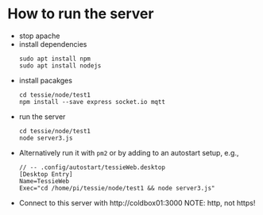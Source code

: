 # How to run the server

- stop apache
- install dependencies
  ```
  sudo apt install npm
  sudo apt install nodejs
  ```
- install pacakges
  ```
  cd tessie/node/test1
  npm install --save express socket.io mqtt
  ```
- run the server
  ```
  cd tessie/node/test1
  node server3.js
  ```
- Alternatively run it with `pm2` or by adding to an autostart setup, e.g., 
  ```
  // -- .config/autostart/tessieWeb.desktop
  [Desktop Entry]
  Name=TessieWeb
  Exec="cd /home/pi/tessie/node/test1 && node server3.js"
  ```
- Connect to this server with  http://coldbox01:3000
  NOTE: http, not https!
  

